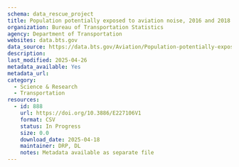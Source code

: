 ```yaml
---
schema: data_rescue_project 
title: Population potentially exposed to aviation noise, 2016 and 2018
organization: Bureau of Transportation Statistics
agency: Department of Transportation
websites: data.bts.gov
data_source: https://data.bts.gov/Aviation/Population-potentially-exposed-to-aviation-noise-2/iqwy-f8z4/about_data
description: 
last_modified: 2025-04-26
metadata_available: Yes
metadata_url: 
category:
  - Science & Research 
  - Transportation 
resources:
  - id: 888
    url: https://doi.org/10.3886/E227106V1
    format: CSV
    status: In Progress
    size: 0.0
    download_date: 2025-04-18
    maintainer: DRP, DL
    notes: Metadata available as separate file
---
```

